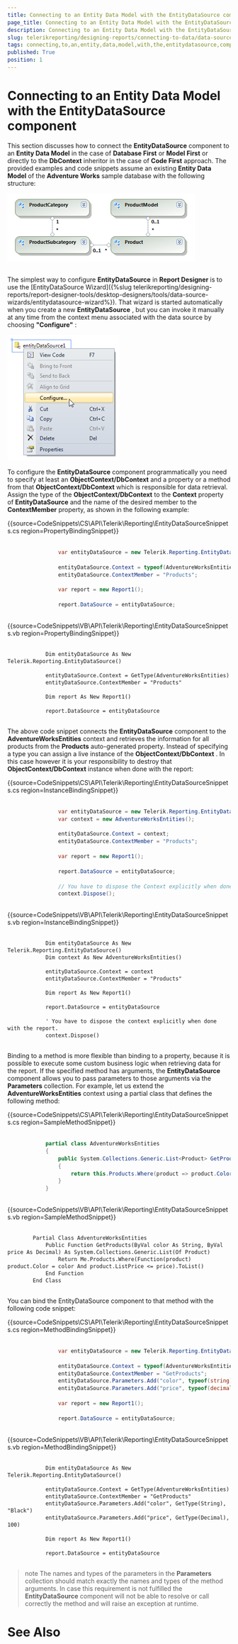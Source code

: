 ```yaml
---
title: Connecting to an Entity Data Model with the EntityDataSource component
page_title: Connecting to an Entity Data Model with the EntityDataSource component | for Telerik Reporting Documentation
description: Connecting to an Entity Data Model with the EntityDataSource component
slug: telerikreporting/designing-reports/connecting-to-data/data-source-components/entitydatasource-component/connecting-to-an-entity-data-model-with-the-entitydatasource-component
tags: connecting,to,an,entity,data,model,with,the,entitydatasource,component
published: True
position: 1
---
```


# Connecting to an Entity Data Model with the EntityDataSource component



This section discusses how to connect the __EntityDataSource__  component to an      	__Entity Data Model__  in the case of __Database First__  or __Model First__           or directly to the __DbContext__  inheritor  in the case of __Code First__  approach.          The provided examples and code snippets assume an existing         __Entity Data Model__  of the __Adventure Works__  sample database with the following structure:

  

  ![](images/DataSources/EntityDataSourceAdventureWorksEntityModel.png)

## 

The simplest way to configure __EntityDataSource__  in __Report Designer__  is to use        	the [EntityDataSource Wizard]({%slug telerikreporting/designing-reports/report-designer-tools/desktop-designers/tools/data-source-wizards/entitydatasource-wizard%}). That wizard is started automatically when you create a new __EntityDataSource__ , but you can invoke        	it manually at any time from the context menu associated with the data source by choosing __"Configure"__ :

  

  ![](images/DataSources/EntityDataSourceConfigure.png)

To configure the __EntityDataSource__  component programmatically you need to specify at least an __ObjectContext/DbContext__        	and a property or a method from that __ObjectContext/DbContext__  which is responsible for data retrieval. Assign the type of        	the __ObjectContext/DbContext__  to the __Context__  property of __EntityDataSource__  and the name of the desired member to the        	__ContextMember__  property, as shown in the following example:       	

{{source=CodeSnippets\CS\API\Telerik\Reporting\EntityDataSourceSnippets.cs region=PropertyBindingSnippet}}
````C#
	
	            var entityDataSource = new Telerik.Reporting.EntityDataSource();
	
	            entityDataSource.Context = typeof(AdventureWorksEntities);
	            entityDataSource.ContextMember = "Products";
	
	            var report = new Report1();
	
	            report.DataSource = entityDataSource;
	
````
{{source=CodeSnippets\VB\API\Telerik\Reporting\EntityDataSourceSnippets.vb region=PropertyBindingSnippet}}
````VB
	
	        Dim entityDataSource As New Telerik.Reporting.EntityDataSource()
	
	        entityDataSource.Context = GetType(AdventureWorksEntities)
	        entityDataSource.ContextMember = "Products"
	
	        Dim report As New Report1()
	
	        report.DataSource = entityDataSource
	
````



The above code snippet connects the __EntityDataSource__  component to the __AdventureWorksEntities__         	context and retrieves the information for all products from the __Products__  auto-generated property. Instead of specifying a type you can assign a live instance of the __ObjectContext/DbContext__ . In this case however it is        	your responsibility to destroy that __ObjectContext/DbContext__  instance when done with the report:       	

{{source=CodeSnippets\CS\API\Telerik\Reporting\EntityDataSourceSnippets.cs region=InstanceBindingSnippet}}
````C#
	
	            var entityDataSource = new Telerik.Reporting.EntityDataSource();
	            var context = new AdventureWorksEntities();
	
	            entityDataSource.Context = context;
	            entityDataSource.ContextMember = "Products";
	
	            var report = new Report1();
	
	            report.DataSource = entityDataSource;
	
	            // You have to dispose the Context explicitly when done with the report.
	            context.Dispose();
	
````
{{source=CodeSnippets\VB\API\Telerik\Reporting\EntityDataSourceSnippets.vb region=InstanceBindingSnippet}}
````VB
	
	        Dim entityDataSource As New Telerik.Reporting.EntityDataSource()
	        Dim context As New AdventureWorksEntities()
	
	        entityDataSource.Context = context
	        entityDataSource.ContextMember = "Products"
	
	        Dim report As New Report1()
	
	        report.DataSource = entityDataSource
	
	        ' You have to dispose the context explicitly when done with the report.
	        context.Dispose()
	
````



Binding to a method is more flexible than binding to a property, because it is possible to execute some        	custom business logic when retrieving data for the report. If the specified method has arguments, the        	__EntityDataSource__  component allows you to pass parameters to those arguments via the __Parameters__  collection.        	For example, let us extend the __AdventureWorksEntities__  context using a partial class that defines the following       	method:       	

{{source=CodeSnippets\CS\API\Telerik\Reporting\EntityDataSourceSnippets.cs region=SampleMethodSnippet}}
````C#
	
	        partial class AdventureWorksEntities
	        {
	            public System.Collections.Generic.List<Product> GetProducts(string color, decimal price)
	            {
	                return this.Products.Where(product => product.Color == color && product.ListPrice <= price).ToList();
	            }
	        }
	
````
{{source=CodeSnippets\VB\API\Telerik\Reporting\EntityDataSourceSnippets.vb region=SampleMethodSnippet}}
````VB
	
	    Partial Class AdventureWorksEntities
	        Public Function GetProducts(ByVal color As String, ByVal price As Decimal) As System.Collections.Generic.List(Of Product)
	            Return Me.Products.Where(Function(product) product.Color = color And product.ListPrice <= price).ToList()
	        End Function
	    End Class
	
````



You can bind the EntityDataSource component to that method with the following code snippet:       	

{{source=CodeSnippets\CS\API\Telerik\Reporting\EntityDataSourceSnippets.cs region=MethodBindingSnippet}}
````C#
	
	            var entityDataSource = new Telerik.Reporting.EntityDataSource();
	
	            entityDataSource.Context = typeof(AdventureWorksEntities);
	            entityDataSource.ContextMember = "GetProducts";
	            entityDataSource.Parameters.Add("color", typeof(string), "Black");
	            entityDataSource.Parameters.Add("price", typeof(decimal), 100);
	
	            var report = new Report1();
	
	            report.DataSource = entityDataSource;
	
````
{{source=CodeSnippets\VB\API\Telerik\Reporting\EntityDataSourceSnippets.vb region=MethodBindingSnippet}}
````VB
	
	        Dim entityDataSource As New Telerik.Reporting.EntityDataSource()
	
	        entityDataSource.Context = GetType(AdventureWorksEntities)
	        entityDataSource.ContextMember = "GetProducts"
	        entityDataSource.Parameters.Add("color", GetType(String), "Black")
	        entityDataSource.Parameters.Add("price", GetType(Decimal), 100)
	
	        Dim report As New Report1()
	
	        report.DataSource = entityDataSource
	
````



>note The names and types of the parameters in the  __Parameters__  collection should match exactly the names and  	types of the method arguments. In case this requirement is not fulfilled the  __EntityDataSource__  component will  	not be able to resolve or call correctly the method and will raise an exception at runtime.


# See Also

